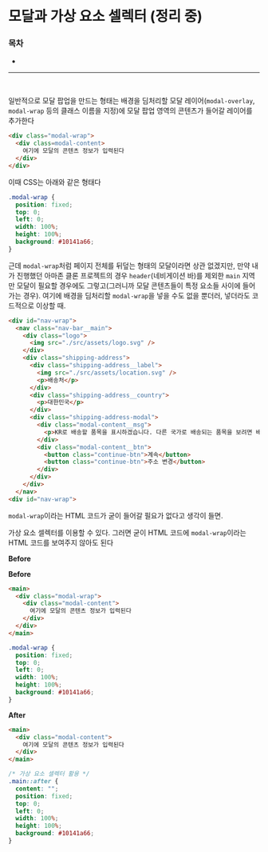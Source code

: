 # 모달과 가상 요소 셀렉터 (정리 중)

### 목차

- 

***

<br>

일반적으로 모달 팝업을 만드는 형태는 배경을 딤처리할 모달 레이어(`modal-overlay`, `modal-wrap` 등의 클래스 이름을 지정)에 모달 팝업 영역의 콘텐츠가 들어갈 레이어를 추가한다

```html
<div class="modal-wrap">
  <div class=modal-content>
    여기에 모달의 콘텐츠 정보가 입력된다
  </div>
</div>
```

이때 CSS는 아래와 같은 형태다

```css
.modal-wrap {
  position: fixed;
  top: 0;
  left: 0;
  width: 100%;
  height: 100%;
  background: #10141a66;
}
```

근데 `modal-wrap`처럼 페이지 전체를 뒤덮는 형태의 모달이라면 상관 없겠지만, 만약 내가 진행했던 아마존 클론 프로젝트의 경우 `header`(네비게이션 바)를 제외한 `main` 지역만 모달이 필요할 경우에도 그렇고(그러니까 모달 콘텐츠들이 특정 요소들 사이에 들어가는 경우). 여기에 배경을 딤처리할 `modal-wrap`을 넣을 수도 없을 뿐더러, 넣더라도 코드적으로 이상할 때. 

```html
<div id="nav-wrap">
  <nav class="nav-bar__main">
    <div class="logo">
      <img src="./src/assets/logo.svg" />
    </div>
    <div class="shipping-address">
      <div class="shipping-address__label">
        <img src="./src/assets/location.svg" />
        <p>배송처</p>
      </div>
      <div class="shipping-address__country">
        <p>대한민국</p>
      </div>
      <div class="shipping-address-modal">
        <div class="modal-content__msg">
          <p>KR로 배송할 품목을 표시하겠습니다. 다른 국가로 배송되는 품목을 보려면 배송 주소를 변경하십시오.</p>
        </div>
        <div class="modal-content__btn">
          <button class="continue-btn">계속</button>
          <button class="continue-btn">주소 변경</button>
        </div>
      </div>
    </div>
  </nav>
<div id="nav-wrap">     
```

`modal-wrap`이라는 HTML 코드가 굳이 들어갈 필요가 없다고 생각이 들면. 

가상 요소 셀렉터를 이용할 수 있다. 그러면 굳이 HTML 코드에 `modal-wrap`이라는 HTML 코드를 보여주지 않아도 된다

**Before**

**Before**

```html
<main>
  <div class="modal-wrap">
    <div class="modal-content">
      여기에 모달의 콘텐츠 정보가 입력된다
    </div>
  </div>
</main>
```

```css
.modal-wrap {
  position: fixed;
  top: 0;
  left: 0;
  width: 100%;
  height: 100%;
  background: #10141a66;
}
```

**After**

```html
<main>
  <div class="modal-content">
    여기에 모달의 콘텐츠 정보가 입력된다
  </div>
</main>
```

```css
/* 가상 요소 셀렉터 활용 */
.main::after {
  content: "";
  position: fixed;
  top: 0;
  left: 0;
  width: 100%;
  height: 100%;
  background: #10141a66;
}
```


